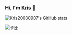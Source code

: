 ### Hi, I'm [Kris](https://blog.ktpro.ink/) 👋

![Kris20030907's GitHub stats](https://github-readme-stats.vercel.app/api?username=Kris20030907&show_icons=true&theme=light)

![卡比](https://github.com/user-attachments/assets/10b9a388-a350-4c7b-a924-56e20ddf3143)
